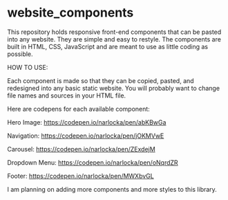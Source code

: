 # website_components
This repository holds responsive front-end components that can be pasted into any website. They are simple and easy to restyle.
The components are built in HTML, CSS, JavaScript and are meant to use as little coding as possible.

HOW TO USE:

Each component is made so that they can be copied, pasted, and redesigned into any basic static website. You will probably want to change file names and sources in your HTML file.

Here are codepens for each available component:

Hero Image:
  https://codepen.io/narlocka/pen/abKBwGa

Navigation:
  https://codepen.io/narlocka/pen/jOKMVwE

Carousel:
  https://codepen.io/narlocka/pen/ZExdejM

Dropdown Menu:
  https://codepen.io/narlocka/pen/oNqrdZR

Footer:
  https://codepen.io/narlocka/pen/MWXbvGL


I am planning on adding more components and more styles to this library.
